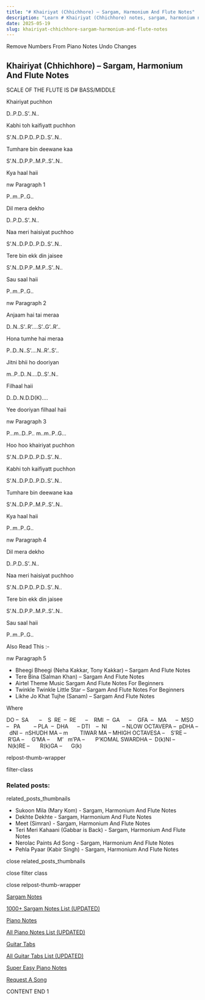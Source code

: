 ```yaml
---
title: "# Khairiyat (Chhichhore) – Sargam, Harmonium And Flute Notes"
description: "Learn # Khairiyat (Chhichhore) notes, sargam, harmonium notations and flute notes. Easy step-by-step tutorial for beginners."
date: 2025-05-19
slug: khairiyat-chhichhore-sargam-harmonium-and-flute-notes
---
```


Remove Numbers From Piano Notes
Undo Changes



## Khairiyat (Chhichhore) – Sargam, Harmonium And Flute Notes



SCALE OF THE FLUTE IS D# BASS/MIDDLE



Khairiyat puchhon



D..P.D..S’..N..



Kabhi toh kaifiyatt puchhon



S’.N..D.P.D..P.D..S’..N..



Tumhare bin deewane kaa



S’.N..D.P.P..M.P..S’..N..



Kya haal haii



nw Paragraph 1

P..m..P..G..



Dil mera dekho



D..P.D..S’..N..



Naa meri haisiyat puchhoo



S’.N..D.P.D..P.D..S’..N..



Tere bin ekk din jaisee



S’.N..D.P.P..M.P..S’..N..



Sau saal haii



P..m..P..G..

nw Paragraph 2



Anjaam hai tai meraa



D..N..S’..R’….S’..G’..R’..



Hona tumhe hai meraa



P..D..N..S’….N..R’..S’..



Jitni bhii ho dooriyan



m..P..D..N….D..S’..N..



Filhaal haii



D..D..N.D.D(K)....



Yee dooriyan filhaal haii



nw Paragraph 3

P…m..D..P.. m..m..P..G…



Hoo hoo khairiyat puchhon



S’.N..D.P.D..P.D..S’..N..



Kabhi toh kaifiyatt puchhon



S’.N..D.P.D..P.D..S’..N..



Tumhare bin deewane kaa



S’.N..D.P.P..M.P..S’..N..



Kya haal haii



P..m..P..G..

nw Paragraph 4



Dil mera dekho



D..P.D..S’..N..



Naa meri haisiyat puchhoo



S’.N..D.P.D..P.D..S’..N..



Tere bin ekk din jaisee



S’.N..D.P.P..M.P..S’..N..



Sau saal haii



P..m..P..G..



Also Read This :-



nw Paragraph 5

* Bheegi Bheegi (Neha Kakkar, Tony Kakkar) – Sargam And Flute Notes
* Tere Bina (Salman Khan) – Sargam And Flute Notes
* Airtel Theme Music Sargam And Flute Notes For Beginners
* Twinkle Twinkle Little Star – Sargam And Flute Notes For Beginners
* Likhe Jo Khat Tujhe (Sanam) – Sargam And Flute Notes

Where



DO –  SA       –    S  RE  –  RE      –    RMI  –  GA      –    GFA  –   MA      –  MSO  –   PA         – PLA  –  DHA      – DTI    –  NI          – NLOW OCTAVEPA –  pDHA –  dNI –  nSHUDH MA – m        TIWAR MA – MHIGH OCTAVESA –    S’RE –     R’GA –     G’MA –     M’   m’PA –       P’KOMAL SWARDHA –  D(k)NI –       N(k)RE –       R(k)GA –      G(k)



relpost-thumb-wrapper

filter-class

### Related posts:

related_posts_thumbnails

* Sukoon Mila (Mary Kom) - Sargam, Harmonium And Flute Notes
* Dekhte Dekhte - Sargam, Harmonium And Flute Notes
* Meet (Simran) - Sargam, Harmonium And Flute Notes
* Teri Meri Kahaani (Gabbar is Back) - Sargam, Harmonium And Flute Notes
* Nerolac Paints Ad Song - Sargam, Harmonium And Flute Notes
* Pehla Pyaar (Kabir Singh) - Sargam, Harmonium And Flute Notes

close related_posts_thumbnails

close filter class

close relpost-thumb-wrapper

[Sargam Notes](https://www.notationsworld.com/sargam-notes.html)

[1000+ Sargam Notes List (UPDATED)](https://www.notationsworld.com/all-songs-list-sargam-notes.html)

[Piano Notes](https://www.notationsworld.com/piano-notes.html)

[All Piano Notes List (UPDATED)](https://www.notationsworld.com/all-songs-list-piano-notes.html)

[Guitar Tabs](https://www.notationsworld.com/guitar-tabs.html)

[All Guitar Tabs List (UPDATED)](https://www.notationsworld.com/all-songs-list-guitar-tabs.html)

[Super Easy Piano Notes](https://studywall.in/)

[Request A Song](https://www.notationsworld.com/request-a-song.html)

CONTENT END 1

